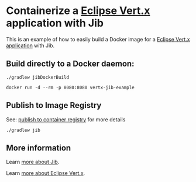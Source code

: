 # Containerize a [Eclipse Vert.x](https://vertx.io/) application with Jib

This is an example of how to easily build a Docker image for a [Eclipse Vert.x application](https://vertx.io/) with Jib.

## Build directly to a Docker daemon:
```shell
./gradlew jibDockerBuild

docker run -d --rm -p 8080:8080 vertx-jib-example
```

## Publish to Image Registry
See: [publish to container registry](https://github.com/GoogleContainerTools/jib/tree/master/jib-gradle-plugin#Configuration) for more details
```shell
./gradlew jib
```

## More information

Learn [more about Jib](https://github.com/GoogleContainerTools/jib).

Learn [more about Eclipse Vert.x](https://vertx.io).

